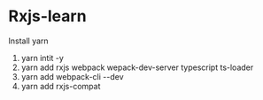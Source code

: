 # Rxjs-learn


Install yarn

1. yarn intit -y
2. yarn add rxjs webpack wepack-dev-server typescript ts-loader
3. yarn add webpack-cli --dev
4. yarn add rxjs-compat

